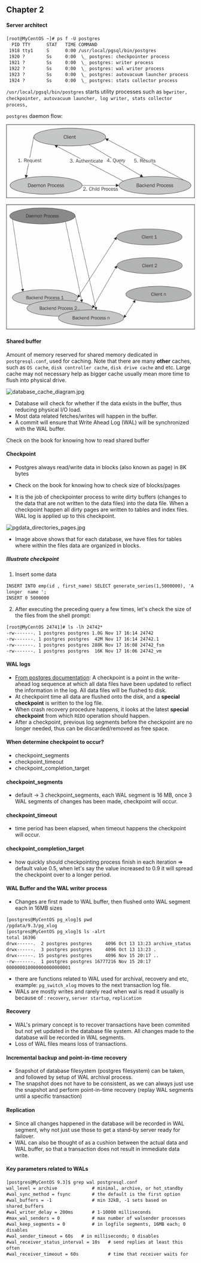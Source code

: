 ## Chapter 2

#### Server architect

```
[root@MyCentOS ~]# ps f -U postgres
  PID TTY      STAT   TIME COMMAND
 1918 tty1     S      0:00 /usr/local/pgsql/bin/postgres
 1920 ?        Ss     0:00  \_ postgres: checkpointer process   
 1921 ?        Ss     0:00  \_ postgres: writer process     
 1922 ?        Ss     0:00  \_ postgres: wal writer process   
 1923 ?        Ss     0:00  \_ postgres: autovacuum launcher process 
 1924 ?        Ss     0:00  \_ postgres: stats collector process   
 ```
 
`/usr/local/pgsql/bin/postgres` starts utility processes such as `bgwriter, checkpointer, autovacuum launcher, log writer, stats collector process,`

`postgres` daemon flow:

![postgres_daemon_process](https://github.com/wongtiongkiat/cheatsheets/blob/master/Postgres%20for%20Data%20Architect/img/postgres_daemon_process.jpg)

![postgres_daemon_process_2.jpg](https://github.com/wongtiongkiat/cheatsheets/blob/master/Postgres%20for%20Data%20Architect/img/postgres_daemon_process_2.jpg)

#### Shared buffer
Amount of memory reserved for shared memory dedicated in `postgresql.conf`, used for caching. Note that there are many **other** caches, such as `OS cache`, `disk controller cache`, `disk drive cache` and etc. Large cache may not necessary help as bigger cache usually mean more time to flush into physical drive.

![database_cache_diagram.jpg](database_cache_diagram.jpg)

* Database will check for whether if the data exists in the buffer, thus reducing physical I/O load.
* Most data related fetches/writes will happen in the buffer.
* A commit will ensure that Write Ahead Log (WAL) will be synchronized with the WAL buffer.

Check on the book for knowing how to read shared buffer

#### Checkpoint
* Postgres always read/write data in blocks (also known as page) in 8K bytes 

* Check on the book for knowing how to check size of blocks/pages

* It is the job of checkpointer process to write dirty buffers (changes to the data that are not written to the data files) into the data file. When a checkpoint happen all dirty pages are written to tables and index files. WAL log is applied up to this checkpoint.

![pgdata_directories_pages.jpg](pgdata_directories_pages.jpg)

* Image above shows that for each database, we have files for tables where within the files data are organized in blocks.


##### Illustrate checkpoint
1. Insert some data
```
INSERT INTO emp(id , first_name) SELECT generate_series(1,5000000), 'A longer  name ';
INSERT 0 5000000
```
2. After executing the preceding query a few times, let's check the size of the files from the shell prompt:
```
[root@MyCentOS 24741]# ls -lh 24742*
-rw-------. 1 postgres postgres 1.0G Nov 17 16:14 24742
-rw-------. 1 postgres postgres  42M Nov 17 16:14 24742.1
-rw-------. 1 postgres postgres 288K Nov 17 16:08 24742_fsm
-rw-------. 1 postgres postgres  16K Nov 17 16:06 24742_vm
```


#### WAL logs

* [From postgres documentation](https://www.postgresql.org/docs/10/sql-checkpoint.html): A checkpoint is a point in the write-ahead log sequence at which all data files have been updated to reflect the information in the log. All data files will be flushed to disk.
* At checkpoint time all data are flushed onto the disk, and a **special checkpoint** is written to the log file. 
* When crash recovery procedure happens, it looks at the latest **special checkpoint** from which `REDO` operation should happen.
* After a checkpoint, previous log segments before the checkpoint are no longer needed, thus can be discarded/removed as free space.

#### When determine checkpoint to occur?

* checkpoint_segments
* checkpoint_timeout
* checkpoint_completion_target

#### checkpoint_segments

* default -> 3 checkpoint_segments, each WAL segment is 16 MB, once 3 WAL segments of changes has been made, checkpoint will occur.

#### checkpoint_timeout

* time period has been elapsed, when timeout happens the checkpoint will occur.

#### checkpoint_completion_target

* how quickly should checkpointing process finish in each iteration => default value 0.5, when let's say the value increased to 0.9 it will spread the checkpoint over to a longer period.

#### WAL Buffer and the WAL writer process

* Changes are first made to WAL buffer, then flushed onto WAL segment each in 16MB sizes

```
[postgres@MyCentOS pg_xlog]$ pwd
/pgdata/9.3/pg_xlog
[postgres@MyCentOS pg_xlog]$ ls -alrt
total 16396
drwx------.  2 postgres postgres     4096 Oct 13 13:23 archive_status
drwx------.  3 postgres postgres     4096 Oct 13 13:23 .
drwx------. 15 postgres postgres     4096 Nov 15 20:17 ..
-rw-------.  1 postgres postgres 16777216 Nov 15 20:17 000000010000000000000001
```

* there are functions related to WAL used for archival, recovery and etc, example: `pg_switch_xlog` moves to the next transaction log file.
* WALs are mostly writes and rarely read when wal is read it usually is because of : `recovery`, `server startup`, `replication`

#### Recovery

* WAL's primary concept is to recover transactions have been commited but not yet updated in the database file system. All changes made to the database will be recorded in WAL segments.
* Loss of WAL files means loss of transactions.

#### Incremental backup and point-in-time recovery

* Snapshot of database filesystem (postgres filesystem) can be taken, and followed by setup of WAL archival process.
* The snapshot does not have to be consistent, as we can always just use the snapshot and perform point-in-time recovery (replay WAL segments until a specific transaction)


#### Replication

* Since all changes happened in the database will be recorded in WAL segment, why not just use those to get a stand-by server ready for failover.
* WAL can also be thought of as a cushion between the actual data and WAL buffer, so that a transaction does not result in immediate data write.

#### Key parameters related to WALs
```
[postgres@MyCentOS 9.3]$ grep wal postgresql.conf 
wal_level = archive             # minimal, archive, or hot_standby
#wal_sync_method = fsync        # the default is the first option
#wal_buffers = -1               # min 32kB, -1 sets based on shared_buffers
#wal_writer_delay = 200ms       # 1-10000 milliseconds
#max_wal_senders = 0            # max number of walsender processes
#wal_keep_segments = 0          # in logfile segments, 16MB each; 0 disables
#wal_sender_timeout = 60s	# in milliseconds; 0 disables
#wal_receiver_status_interval = 10s   # send replies at least this often
#wal_receiver_timeout = 60s           # time that receiver waits for
```

